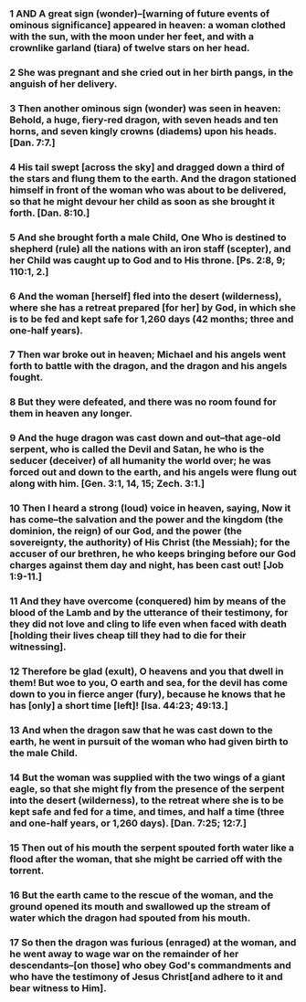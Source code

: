 ### 1 AND A great sign (wonder)–[warning of future events of ominous significance] appeared in heaven: a woman clothed with the sun, with the moon under her feet, and with a crownlike garland (tiara) of twelve stars on her head.

### 2 She was pregnant and she cried out in her birth pangs, in the anguish of her delivery.

### 3 Then another ominous sign (wonder) was seen in heaven: Behold, a huge, fiery-red dragon, with seven heads and ten horns, and seven kingly crowns (diadems) upon his heads. [Dan. 7:7.]

### 4 His tail swept [across the sky] and dragged down a third of the stars and flung them to the earth. And the dragon stationed himself in front of the woman who was about to be delivered, so that he might devour her child as soon as she brought it forth. [Dan. 8:10.]

### 5 And she brought forth a male Child, One Who is destined to shepherd (rule) all the nations with an iron staff (scepter), and her Child was caught up to God and to His throne. [Ps. 2:8, 9; 110:1, 2.]

### 6 And the woman [herself] fled into the desert (wilderness), where she has a retreat prepared [for her] by God, in which she is to be fed and kept safe for 1,260 days (42 months; three and one-half years).

### 7 Then war broke out in heaven; Michael and his angels went forth to battle with the dragon, and the dragon and his angels fought.

### 8 But they were defeated, and there was no room found for them in heaven any longer.

### 9 And the huge dragon was cast down and out–that age-old serpent, who is called the Devil and Satan, he who is the seducer (deceiver) of all humanity the world over; he was forced out and down to the earth, and his angels were flung out along with him. [Gen. 3:1, 14, 15; Zech. 3:1.]

### 10 Then I heard a strong (loud) voice in heaven, saying, Now it has come–the salvation and the power and the kingdom (the dominion, the reign) of our God, and the power (the sovereignty, the authority) of His Christ (the Messiah); for the accuser of our brethren, he who keeps bringing before our God charges against them day and night, has been cast out! [Job 1:9-11.]

### 11 And they have overcome (conquered) him by means of the blood of the Lamb and by the utterance of their testimony, for they did not love and cling to life even when faced with death [holding their lives cheap till they had to die for their witnessing].

### 12 Therefore be glad (exult), O heavens and you that dwell in them! But woe to you, O earth and sea, for the devil has come down to you in fierce anger (fury), because he knows that he has [only] a short time [left]! [Isa. 44:23; 49:13.]

### 13 And when the dragon saw that he was cast down to the earth, he went in pursuit of the woman who had given birth to the male Child.

### 14 But the woman was supplied with the two wings of a giant eagle, so that she might fly from the presence of the serpent into the desert (wilderness), to the retreat where she is to be kept safe and fed for a time, and times, and half a time (three and one-half years, or 1,260 days). [Dan. 7:25; 12:7.]

### 15 Then out of his mouth the serpent spouted forth water like a flood after the woman, that she might be carried off with the torrent.

### 16 But the earth came to the rescue of the woman, and the ground opened its mouth and swallowed up the stream of water which the dragon had spouted from his mouth.

### 17 So then the dragon was furious (enraged) at the woman, and he went away to wage war on the remainder of her descendants–[on those] who obey God's commandments and who have the testimony of Jesus Christ[and adhere to it and bear witness to Him].